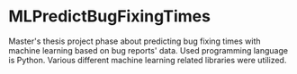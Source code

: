 # MLPredictBugFixingTimes
Master's thesis project phase about predicting bug fixing times with machine learning based on bug reports' data. Used programming language is Python. Various different machine learning related libraries were utilized.
